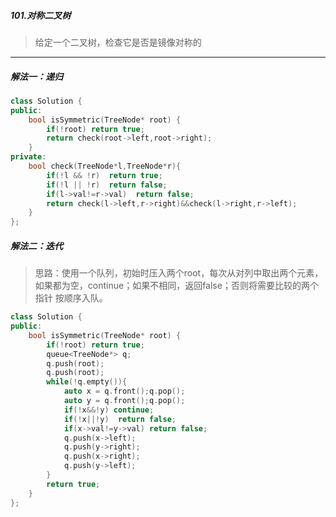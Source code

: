 ##### 101.对称二叉树
> 给定一个二叉树，检查它是否是镜像对称的
***
##### 解法一：递归
```c++
class Solution {
public:
    bool isSymmetric(TreeNode* root) {
        if(!root) return true;
        return check(root->left,root->right);
    }
private:
    bool check(TreeNode*l,TreeNode*r){
        if(!l && !r)  return true;
        if(!l || !r)  return false;
        if(l->val!=r->val)  return false;
        return check(l->left,r->right)&&check(l->right,r->left);
    }
};
```
##### 解法二：迭代
> 思路：使用一个队列，初始时压入两个root，每次从对列中取出两个元素，如果都为空，continue；如果不相同，返回false；否则将需要比较的两个指针
> 按顺序入队。
```c++
class Solution {
public:
    bool isSymmetric(TreeNode* root) {
        if(!root) return true;
        queue<TreeNode*> q;
        q.push(root);
        q.push(root);
        while(!q.empty()){
            auto x = q.front();q.pop();
            auto y = q.front();q.pop();
            if(!x&&!y) continue;
            if(!x||!y)  return false;
            if(x->val!=y->val) return false;
            q.push(x->left);
            q.push(y->right);
            q.push(x->right);
            q.push(y->left);
        }
        return true;
    }
};


```
